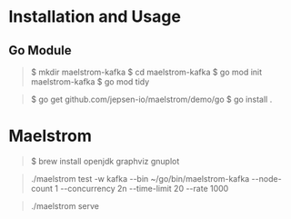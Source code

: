# Installation and Usage

## Go Module

> $ mkdir maelstrom-kafka
> $ cd maelstrom-kafka
> $ go mod init maelstrom-kafka
> $ go mod tidy

> $ go get github.com/jepsen-io/maelstrom/demo/go
> $ go install .

# Maelstrom

> $ brew install openjdk graphviz gnuplot

> ./maelstrom test -w kafka --bin ~/go/bin/maelstrom-kafka --node-count 1 --concurrency 2n --time-limit 20 --rate 1000

> ./maelstrom serve
